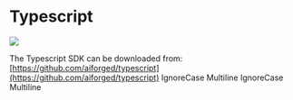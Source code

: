 # Typescript

![](<../.gitbook/assets/image (69) (1) (1).png>)

The Typescript SDK can be downloaded from: [https://github.com/aiforged/typescript](https://github.com/aiforged/typescript)
 IgnoreCase Multiline IgnoreCase Multiline

